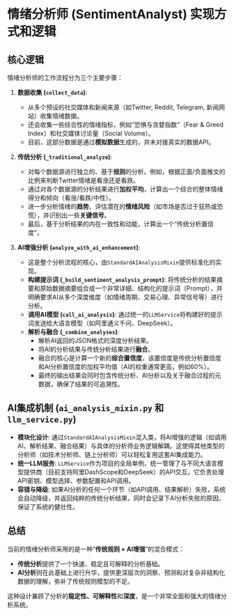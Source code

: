 # 情绪分析师 (SentimentAnalyst) 实现方式和逻辑

## 核心逻辑

情绪分析师的工作流程分为三个主要步骤：

1.  **数据收集 (`collect_data`)**:
    *   从多个预设的社交媒体和新闻来源（如Twitter, Reddit, Telegram, 新闻网站）收集情绪数据。
    *   还会收集一些综合性的情绪指标，例如“恐惧与贪婪指数”（Fear & Greed Index）和社交媒体讨论量（Social Volume）。
    *   目前，这部分数据是通过**模拟数据**生成的，并未对接真实的数据API。

2.  **传统分析 (`_traditional_analyze`)**:
    *   对每个数据源进行独立的、基于**规则**的分析。例如，根据正面/负面推文的比例来判断Twitter情绪是看涨还是看跌。
    *   通过对各个数据源的分析结果进行**加权平均**，计算出一个综合的整体情绪得分和倾向（看涨/看跌/中性）。
    *   进一步分析情绪的**趋势**、评估潜在的**情绪风险**（如市场是否过于狂热或恐慌），并识别出一些**关键信号**。
    *   最后，基于分析结果的内在一致性和动能，计算出一个“传统分析置信度”。

3.  **AI增强分析 (`analyze_with_ai_enhancement`)**:
    *   这是整个分析流程的核心，由`StandardAIAnalysisMixin`提供标准化的实现。
    *   **构建提示词 (`_build_sentiment_analysis_prompt`)**: 将传统分析的结果摘要和原始数据摘要组合成一个非常详细、结构化的提示词（Prompt），并明确要求AI从多个深度维度（如情绪周期、交易心理、异常信号等）进行分析。
    *   **调用AI模型 (`call_ai_analysis`)**: 通过统一的`LLMService`将构建好的提示词发送给大语言模型（如阿里通义千问、DeepSeek）。
    *   **解析与融合 (`_combine_analyses`)**:
        *   解析AI返回的JSON格式的深度分析结果。
        *   将AI的分析结果与传统分析结果进行**融合**。
        *   融合的核心是计算一个新的**综合置信度**，该置信度是传统分析置信度和AI分析置信度的加权平均值（AI的权重通常更高，例如60%）。
        *   最终的输出结果会同时包含传统分析、AI分析以及关于融合过程的元数据，确保了结果的可追溯性。

## AI集成机制 (`ai_analysis_mixin.py` 和 `llm_service.py`)

*   **模块化设计**: 通过`StandardAIAnalysisMixin`混入类，将AI增强的逻辑（如调用AI、解析结果、融合结果）与具体的分析师业务逻辑解耦。这使得其他类型的分析师（如技术分析师、链上分析师）可以轻松复用这套AI集成能力。
*   **统一LLM服务**: `LLMService`作为项目的全局单例，统一管理了与不同大语言模型提供商（目前支持阿里DashScope和DeepSeek）的API交互。它负责处理API密钥、模型选择、参数配置和API调用。
*   **容错与降级**: 如果AI分析的任何一个环节（如API调用、结果解析）失败，系统会自动降级，并返回纯粹的传统分析结果，同时会记录下AI分析失败的原因，保证了系统的健壮性。

## 总结

当前的情绪分析师采用的是一种“**传统规则 + AI增强**”的混合模式：

*   **传统分析**提供了一个快速、稳定且可解释的分析基础。
*   **AI分析**则在此基础上进行升华，提供更深层次的洞察、预测和对复杂非结构化数据的理解，弥补了传统规则模型的不足。

这种设计兼顾了分析的**稳定性、可解释性**和**深度**，是一个非常全面和强大的情绪分析系统。
